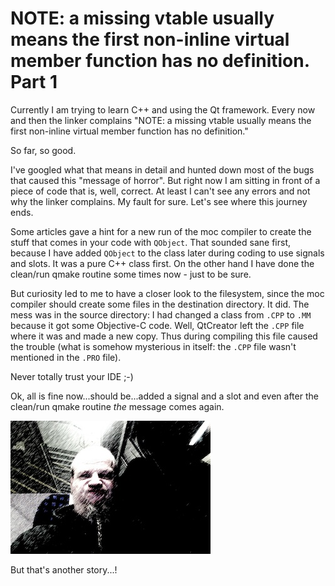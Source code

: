 # NOTE: a missing vtable usually means the first non-inline virtual member function has no definition. Part 1 #

Currently I am trying to learn C++ and using the Qt framework. Every now and then the linker complains "NOTE: a missing vtable usually means the first non-inline virtual member function has no definition."

So far, so good.

I've googled what that means in detail and hunted down most of the bugs that caused this "message of horror". But right now I am sitting in front of a piece of code that is, well, correct. At least I can't see any errors and not why the linker complains. My fault for sure. Let's see where this journey ends.

Some articles gave a hint for a new run of the moc compiler to create the stuff that comes in your code with `QObject`. That sounded sane first, because I have added `QObject` to the class later during coding to use signals and slots. It was a pure C++ class first. On the other hand I have done the clean/run qmake routine some times now - just to be sure.

But curiosity led to me to have a closer look to the filesystem, since the moc compiler should create some files in the destination directory. It did. The mess was in the source directory: I had changed a class from `.CPP` to `.MM` because it got some Objective-C code. Well, QtCreator left the `.CPP` file where it was and made a new copy. Thus during compiling this file caused the trouble (what is somehow mysterious in itself: the `.CPP` file wasn't mentioned in the `.PRO` file).

Never totally trust your IDE ;-)

Ok, all is fine now...should be...added a signal and a slot and even after the clean/run qmake routine *the* message comes again.

![](./gfx/34.jpg)

But that's another story...!